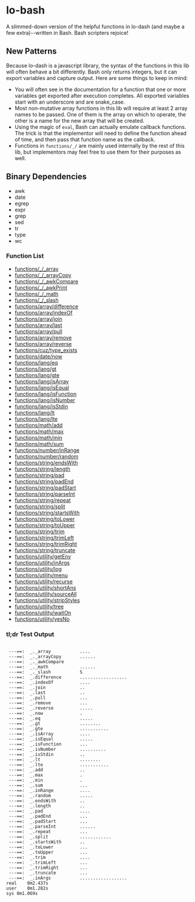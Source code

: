 # lo-bash
A slimmed-down version of the helpful functions in lo-dash (and maybe a few extra)--written in Bash. Bash scripters rejoice!


New Patterns
------------

Because lo-dash is a javascript library, the syntax of the functions in this lib will often behave a bit differently. Bash only returns integers, but it can export variables and capture output. Here are some things to keep in mind:

- You will often see in the documentation for a function that one or more variables get exported after execution completes. All exported variables start with an underscore and are snake_case.
- Most non-mutative array functions in this lib will require at least 2 array names to be passed. One of them is the array on which to operate, the other is a name for the new array that will be created.
- Using the magic of `eval`, Bash can actually emulate callback functions. The trick is that the implementor will need to define the function ahead of time, and then pass that function name as the callback.
- Functions in `functions/_/` are mainly used internally by the rest of this lib, but implementors may feel free to use them for their purposes as well.


Binary Dependencies
-------------------
- awk
- date
- egrep
- expr
- grep
- sed
- tr
- type
- wc


### Function List

- [functions/_/_array](https://github.com/Smolations/lo-bash/blob/master/functions/_/_array.sh)
- [functions/_/_arrayCopy](https://github.com/Smolations/lo-bash/blob/master/functions/_/_arrayCopy.sh)
- [functions/_/_awkCompare](https://github.com/Smolations/lo-bash/blob/master/functions/_/_awkCompare.sh)
- [functions/_/_awkPrint](https://github.com/Smolations/lo-bash/blob/master/functions/_/_awkPrint.sh)
- [functions/_/_math](https://github.com/Smolations/lo-bash/blob/master/functions/_/_math.sh)
- [functions/_/_slash](https://github.com/Smolations/lo-bash/blob/master/functions/_/_slash.sh)
- [functions/array/difference](https://github.com/Smolations/lo-bash/blob/master/functions/array/difference.sh)
- [functions/array/indexOf](https://github.com/Smolations/lo-bash/blob/master/functions/array/indexOf.sh)
- [functions/array/join](https://github.com/Smolations/lo-bash/blob/master/functions/array/join.sh)
- [functions/array/last](https://github.com/Smolations/lo-bash/blob/master/functions/array/last.sh)
- [functions/array/pull](https://github.com/Smolations/lo-bash/blob/master/functions/array/pull.sh)
- [functions/array/remove](https://github.com/Smolations/lo-bash/blob/master/functions/array/remove.sh)
- [functions/array/reverse](https://github.com/Smolations/lo-bash/blob/master/functions/array/reverse.sh)
- [functions/cuz/type_exists](https://github.com/Smolations/lo-bash/blob/master/functions/cuz/type_exists.sh)
- [functions/date/now](https://github.com/Smolations/lo-bash/blob/master/functions/date/now.sh)
- [functions/lang/eq](https://github.com/Smolations/lo-bash/blob/master/functions/lang/eq.sh)
- [functions/lang/gt](https://github.com/Smolations/lo-bash/blob/master/functions/lang/gt.sh)
- [functions/lang/gte](https://github.com/Smolations/lo-bash/blob/master/functions/lang/gte.sh)
- [functions/lang/isArray](https://github.com/Smolations/lo-bash/blob/master/functions/lang/isArray.sh)
- [functions/lang/isEqual](https://github.com/Smolations/lo-bash/blob/master/functions/lang/isEqual.sh)
- [functions/lang/isFunction](https://github.com/Smolations/lo-bash/blob/master/functions/lang/isFunction.sh)
- [functions/lang/isNumber](https://github.com/Smolations/lo-bash/blob/master/functions/lang/isNumber.sh)
- [functions/lang/isStdin](https://github.com/Smolations/lo-bash/blob/master/functions/lang/isStdin.sh)
- [functions/lang/lt](https://github.com/Smolations/lo-bash/blob/master/functions/lang/lt.sh)
- [functions/lang/lte](https://github.com/Smolations/lo-bash/blob/master/functions/lang/lte.sh)
- [functions/math/add](https://github.com/Smolations/lo-bash/blob/master/functions/math/add.sh)
- [functions/math/max](https://github.com/Smolations/lo-bash/blob/master/functions/math/max.sh)
- [functions/math/min](https://github.com/Smolations/lo-bash/blob/master/functions/math/min.sh)
- [functions/math/sum](https://github.com/Smolations/lo-bash/blob/master/functions/math/sum.sh)
- [functions/number/inRange](https://github.com/Smolations/lo-bash/blob/master/functions/number/inRange.sh)
- [functions/number/random](https://github.com/Smolations/lo-bash/blob/master/functions/number/random.sh)
- [functions/string/endsWith](https://github.com/Smolations/lo-bash/blob/master/functions/string/endsWith.sh)
- [functions/string/length](https://github.com/Smolations/lo-bash/blob/master/functions/string/length.sh)
- [functions/string/pad](https://github.com/Smolations/lo-bash/blob/master/functions/string/pad.sh)
- [functions/string/padEnd](https://github.com/Smolations/lo-bash/blob/master/functions/string/padEnd.sh)
- [functions/string/padStart](https://github.com/Smolations/lo-bash/blob/master/functions/string/padStart.sh)
- [functions/string/parseInt](https://github.com/Smolations/lo-bash/blob/master/functions/string/parseInt.sh)
- [functions/string/repeat](https://github.com/Smolations/lo-bash/blob/master/functions/string/repeat.sh)
- [functions/string/split](https://github.com/Smolations/lo-bash/blob/master/functions/string/split.sh)
- [functions/string/startsWith](https://github.com/Smolations/lo-bash/blob/master/functions/string/startsWith.sh)
- [functions/string/toLower](https://github.com/Smolations/lo-bash/blob/master/functions/string/toLower.sh)
- [functions/string/toUpper](https://github.com/Smolations/lo-bash/blob/master/functions/string/toUpper.sh)
- [functions/string/trim](https://github.com/Smolations/lo-bash/blob/master/functions/string/trim.sh)
- [functions/string/trimLeft](https://github.com/Smolations/lo-bash/blob/master/functions/string/trimLeft.sh)
- [functions/string/trimRight](https://github.com/Smolations/lo-bash/blob/master/functions/string/trimRight.sh)
- [functions/string/truncate](https://github.com/Smolations/lo-bash/blob/master/functions/string/truncate.sh)
- [functions/utility/getEnv](https://github.com/Smolations/lo-bash/blob/master/functions/utility/getEnv.sh)
- [functions/utility/inArgs](https://github.com/Smolations/lo-bash/blob/master/functions/utility/inArgs.sh)
- [functions/utility/log](https://github.com/Smolations/lo-bash/blob/master/functions/utility/log.sh)
- [functions/utility/menu](https://github.com/Smolations/lo-bash/blob/master/functions/utility/menu.sh)
- [functions/utility/recurse](https://github.com/Smolations/lo-bash/blob/master/functions/utility/recurse.sh)
- [functions/utility/shortAns](https://github.com/Smolations/lo-bash/blob/master/functions/utility/shortAns.sh)
- [functions/utility/sourceAll](https://github.com/Smolations/lo-bash/blob/master/functions/utility/sourceAll.sh)
- [functions/utility/stripStyles](https://github.com/Smolations/lo-bash/blob/master/functions/utility/stripStyles.sh)
- [functions/utility/tree](https://github.com/Smolations/lo-bash/blob/master/functions/utility/tree.sh)
- [functions/utility/waitOn](https://github.com/Smolations/lo-bash/blob/master/functions/utility/waitOn.sh)
- [functions/utility/yesNo](https://github.com/Smolations/lo-bash/blob/master/functions/utility/yesNo.sh)


### tl;dr Test Output

```

 ---==:  _._array           ....
 ---==:  _._arrayCopy       ......
 ---==:  _._awkCompare      
 ---==:  _._math            ......
 ---==:  _._slash           S
 ---==:  _.difference       ..................
 ---==:  _.indexOf          ....
 ---==:  _.join             ..
 ---==:  _.last             ..
 ---==:  _.pull             ...
 ---==:  _.remove           ...
 ---==:  _.reverse          .....
 ---==:  _.now              .
 ---==:  _.eq               .....
 ---==:  _.gt               ........
 ---==:  _.gte              ...........
 ---==:  _.isArray          ....
 ---==:  _.isEqual          .....
 ---==:  _.isFunction       ...
 ---==:  _.isNumber         ..........
 ---==:  _.isStdin          ..
 ---==:  _.lt               ........
 ---==:  _.lte              ...........
 ---==:  _.add              ..
 ---==:  _.max              .
 ---==:  _.min              .
 ---==:  _.sum              ...
 ---==:  _.inRange          ....
 ---==:  _.random           .....
 ---==:  _.endsWith         ..
 ---==:  _.length           ..
 ---==:  _.pad              ....
 ---==:  _.padEnd           ...
 ---==:  _.padStart         ...
 ---==:  _.parseInt         ......
 ---==:  _.repeat           ...
 ---==:  _.split            ............
 ---==:  _.startsWith       ..
 ---==:  _.toLower          ...
 ---==:  _.toUpper          ...
 ---==:  _.trim             ....
 ---==:  _.trimLeft         ...
 ---==:  _.trimRight        ...
 ---==:  _.truncate         ...
 ---==:  _.inArgs           ..................
real	0m2.437s
user	0m1.282s
sys	0m1.069s

```
